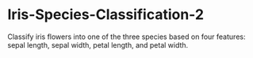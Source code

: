# Iris-Species-Classification-2
Classify iris flowers into one of the three species based on four features: sepal length, sepal width, petal length, and petal width.

